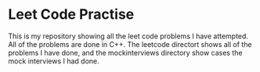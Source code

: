 # Leet Code Practise
This is my repository showing all the leet code problems I have attempted. All of the problems are done in C++. The leetcode directort shows all of the problems I have done, and the mockinterviews directory show cases the mock interviews I had done.
